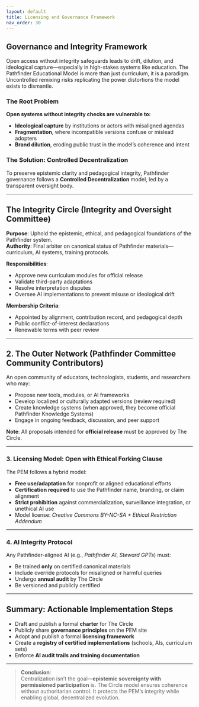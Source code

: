 ```yaml
---
layout: default
title: Licensing and Governance Framework
nav_order: 30
---
```


## Governance and Integrity Framework

Open access without integrity safeguards leads to drift, dilution, and ideological capture—especially in high-stakes systems like education. The Pathfinder Educational Model is more than just curriculum, it is a paradigm. Uncontrolled remixing risks replicating the power distortions the model exists to dismantle.

### The Root Problem

**Open systems without integrity checks are vulnerable to:**

- **Ideological capture** by institutions or actors with misaligned agendas  
- **Fragmentation**, where incompatible versions confuse or mislead adopters  
- **Brand dilution**, eroding public trust in the model’s coherence and intent  

### The Solution: Controlled Decentralization

To preserve epistemic clarity and pedagogical integrity, Pathfinder governance follows a **Controlled Decentralization** model, led by a transparent oversight body.

---

## The Integrity Circle (Integrity and Oversight Committee)

**Purpose**: Uphold the epistemic, ethical, and pedagogical foundations of the Pathfinder system.  
**Authority**: Final arbiter on canonical status of Pathfinder materials—curriculum, AI systems, training protocols.

**Responsibilities**:
- Approve new curriculum modules for official release  
- Validate third-party adaptations  
- Resolve interpretation disputes  
- Oversee AI implementations to prevent misuse or ideological drift  

**Membership Criteria**:
- Appointed by alignment, contribution record, and pedagogical depth  
- Public conflict-of-interest declarations  
- Renewable terms with peer review  

---

## 2. **The Outer Network** (Pathfinder Committee Community Contributors)


An open community of educators, technologists, students, and researchers who may:

- Propose new tools, modules, or AI frameworks  
- Develop localized or culturally adapted versions (review required)
- Create knowledge systems (when approved, they become official Pathfinder Knowledge Systems)
- Engage in ongoing feedback, discussion, and peer support  

**Note**: All proposals intended for **official release** must be approved by The Circle.

---

### 3. **Licensing Model: Open with Ethical Forking Clause**

The PEM follows a hybrid model:

- **Free use/adaptation** for nonprofit or aligned educational efforts  
- **Certification required** to use the Pathfinder name, branding, or claim alignment  
- **Strict prohibition** against commercialization, surveillance integration, or unethical AI use  
- Model license: *Creative Commons BY-NC-SA + Ethical Restriction Addendum*

---

### 4. **AI Integrity Protocol**

Any Pathfinder-aligned AI (e.g., *Pathfinder AI*, *Steward GPTs*) must:

- Be trained **only** on certified canonical materials  
- Include override protocols for misaligned or harmful queries  
- Undergo **annual audit** by The Circle  
- Be versioned and publicly certified  

---

## Summary: Actionable Implementation Steps

- Draft and publish a formal **charter** for The Circle  
- Publicly share **governance principles** on the PEM site  
- Adopt and publish a formal **licensing framework**  
- Create a **registry of certified implementations** (schools, AIs, curriculum sets)  
- Enforce **AI audit trails and training documentation**  

---

> **Conclusion**:  
> Centralization isn’t the goal—**epistemic sovereignty with permissioned participation** is. The Circle model ensures coherence without authoritarian control. It protects the PEM’s integrity while enabling global, decentralized evolution.

